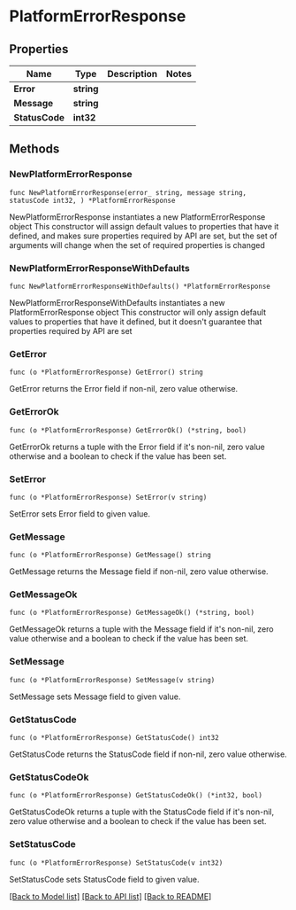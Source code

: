 # PlatformErrorResponse

## Properties

Name | Type | Description | Notes
------------ | ------------- | ------------- | -------------
**Error** | **string** |  | 
**Message** | **string** |  | 
**StatusCode** | **int32** |  | 

## Methods

### NewPlatformErrorResponse

`func NewPlatformErrorResponse(error_ string, message string, statusCode int32, ) *PlatformErrorResponse`

NewPlatformErrorResponse instantiates a new PlatformErrorResponse object
This constructor will assign default values to properties that have it defined,
and makes sure properties required by API are set, but the set of arguments
will change when the set of required properties is changed

### NewPlatformErrorResponseWithDefaults

`func NewPlatformErrorResponseWithDefaults() *PlatformErrorResponse`

NewPlatformErrorResponseWithDefaults instantiates a new PlatformErrorResponse object
This constructor will only assign default values to properties that have it defined,
but it doesn't guarantee that properties required by API are set

### GetError

`func (o *PlatformErrorResponse) GetError() string`

GetError returns the Error field if non-nil, zero value otherwise.

### GetErrorOk

`func (o *PlatformErrorResponse) GetErrorOk() (*string, bool)`

GetErrorOk returns a tuple with the Error field if it's non-nil, zero value otherwise
and a boolean to check if the value has been set.

### SetError

`func (o *PlatformErrorResponse) SetError(v string)`

SetError sets Error field to given value.


### GetMessage

`func (o *PlatformErrorResponse) GetMessage() string`

GetMessage returns the Message field if non-nil, zero value otherwise.

### GetMessageOk

`func (o *PlatformErrorResponse) GetMessageOk() (*string, bool)`

GetMessageOk returns a tuple with the Message field if it's non-nil, zero value otherwise
and a boolean to check if the value has been set.

### SetMessage

`func (o *PlatformErrorResponse) SetMessage(v string)`

SetMessage sets Message field to given value.


### GetStatusCode

`func (o *PlatformErrorResponse) GetStatusCode() int32`

GetStatusCode returns the StatusCode field if non-nil, zero value otherwise.

### GetStatusCodeOk

`func (o *PlatformErrorResponse) GetStatusCodeOk() (*int32, bool)`

GetStatusCodeOk returns a tuple with the StatusCode field if it's non-nil, zero value otherwise
and a boolean to check if the value has been set.

### SetStatusCode

`func (o *PlatformErrorResponse) SetStatusCode(v int32)`

SetStatusCode sets StatusCode field to given value.



[[Back to Model list]](../README.md#documentation-for-models) [[Back to API list]](../README.md#documentation-for-api-endpoints) [[Back to README]](../README.md)


